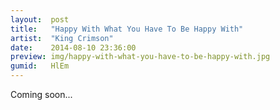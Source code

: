 ```yaml
---
layout:  post
title:   "Happy With What You Have To Be Happy With"
artist:  "King Crimson"
date:    2014-08-10 23:36:00
preview: img/happy-with-what-you-have-to-be-happy-with.jpg
gumid:   HlEm
---
```


Coming soon...
